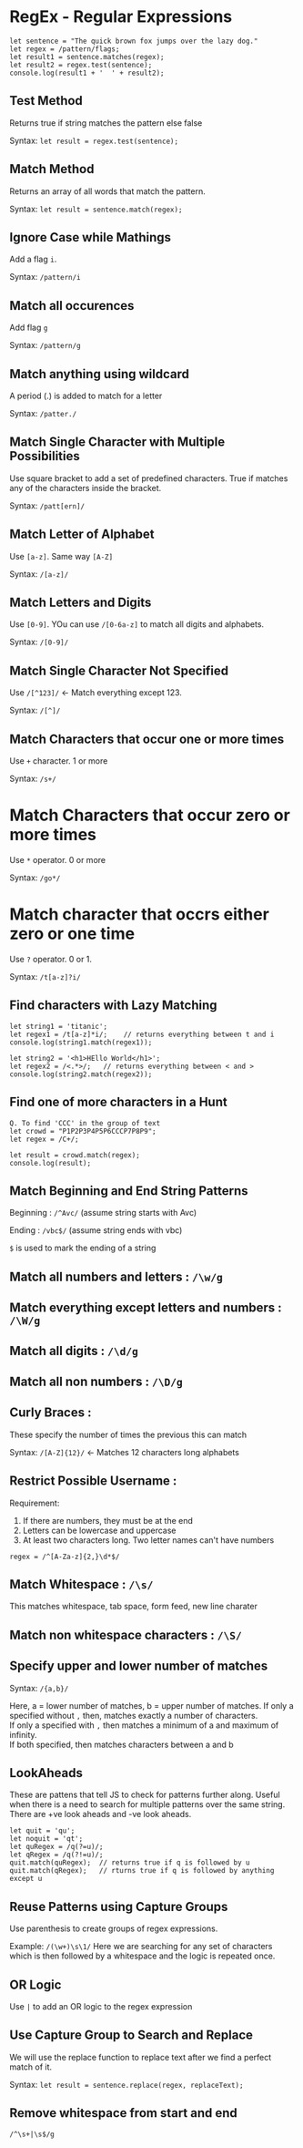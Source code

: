 # RegEx - Regular Expressions

```
let sentence = "The quick brown fox jumps over the lazy dog."
let regex = /pattern/flags;
let result1 = sentence.matches(regex);
let result2 = regex.test(sentence);
console.log(result1 + '  ' + result2);
```

## Test Method

Returns true if string matches the pattern else false

Syntax: `let result = regex.test(sentence);`

## Match Method

Returns an array of all words that match the pattern.

Syntax: `let result = sentence.match(regex);`

## Ignore Case while Mathings

Add a flag `i`.

Syntax: `/pattern/i`

## Match all occurences

Add flag `g`

Syntax: `/pattern/g`

## Match anything using wildcard

A period (.) is added to match for a letter

Syntax: `/patter./`

## Match Single Character with Multiple Possibilities

Use square bracket to add a set of predefined characters. True if matches any of the characters inside the bracket.

Syntax: `/patt[ern]/`

## Match Letter of Alphabet

Use `[a-z]`. Same way `[A-Z]`

Syntax: `/[a-z]/`

## Match Letters and Digits

Use `[0-9]`. YOu can use `/[0-6a-z]` to match all digits and alphabets.

Syntax: `/[0-9]/`

## Match Single Character Not Specified

Use `/[^123]/` <- Match everything except 123.

Syntax: `/[^]/`

## Match Characters that occur one or more times

Use `+` character. 1 or more

Syntax: `/s+/`

# Match Characters that occur zero or more times

Use `*` operator. 0 or more

Syntax: `/go*/`

# Match character that occrs either zero or one time

Use `?` operator. 0 or 1.

Syntax: `/t[a-z]?i/`

## Find characters with Lazy Matching

```
let string1 = 'titanic';
let regex1 = /t[a-z]*i/;    // returns everything between t and i
console.log(string1.match(regex1));

let string2 = '<h1>HEllo World</h1>';
let regex2 = /<.*>/;   // returns everything between < and >
console.log(string2.match(regex2));
```

## Find one of more characters in a Hunt

```
Q. To find 'CCC' in the group of text
let crowd = "P1P2P3P4P5P6CCCP7P8P9";
let regex = /C+/;

let result = crowd.match(regex);
console.log(result);
```

## Match Beginning and End String Patterns

Beginning : `/^Avc/` (assume string starts with Avc)

Ending : `/vbc$/` (assume string ends with vbc)

`$` is used to mark the ending of a string

## Match all numbers and letters : `/\w/g`

## Match everything except letters and numbers : `/\W/g`

## Match all digits : `/\d/g`

## Match all non numbers : `/\D/g`

## Curly Braces :

These specify the number of times the previous this can match

Syntax: `/[A-Z]{12}/` <- Matches 12 characters long alphabets

## Restrict Possible Username :

Requirement:

1. If there are numbers, they must be at the end
2. Letters can be lowercase and uppercase
3. At least two characters long. Two letter names can't have numbers

`regex = /^[A-Za-z]{2,}\d*$/`

## Match Whitespace : `/\s/`

This matches whitespace, tab space, form feed, new line charater

## Match non whitespace characters : `/\S/`

## Specify upper and lower number of matches

Syntax: `/{a,b}/`

Here, a = lower number of matches, b = upper number of matches.
If only a specified without `,` then, matches exactly a number of characters.<br>
If only a specified with `,` then matches a minimum of a and maximum of infinity.<br>
If both specified, then matches characters between a and b

## LookAheads

These are pattens that tell JS to check for patterns further along. Useful when there is a need to search for multiple patterns over the same string. There are +ve look aheads and -ve look aheads.

```
let quit = 'qu';
let noquit = 'qt';
let quRegex = /q(?=u)/;
let qRegex = /q(?!=u)/;
quit.match(quRegex);  // returns true if q is followed by u
quit.match(qRegex);   // rturns true if q is followed by anything except u
```

## Reuse Patterns using Capture Groups

Use parenthesis to create groups of regex expressions.

Example: `/(\w+)\s\1/`
Here we are searching for any set of characters which is then followed by a whitespace and the logic is repeated once.

## OR Logic

Use `|` to add an OR logic to the regex expression

## Use Capture Group to Search and Replace

We will use the replace function to replace text after we find a perfect match of it.

Syntax: `let result = sentence.replace(regex, replaceText);`

## Remove whitespace from start and end

`/^\s+|\s$/g`
